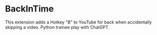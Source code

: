 # BackInTime
This extension adds a Hotkey "B" to YouTube for back when accidentally skipping a video.
Python trainee play with ChatGPT.
